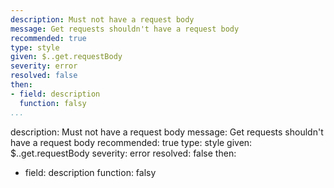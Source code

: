 ---
description: Must not have a request body
message: Get requests shouldn't have a request body
recommended: true
type: style
given: $..get.requestBody
severity: error
resolved: false
then:
- field: description
  function: falsy
...description: Must not have a request body
message: Get requests shouldn't have a request body
recommended: true
type: style
given: $..get.requestBody
severity: error
resolved: false
then:
- field: description
  function: falsy